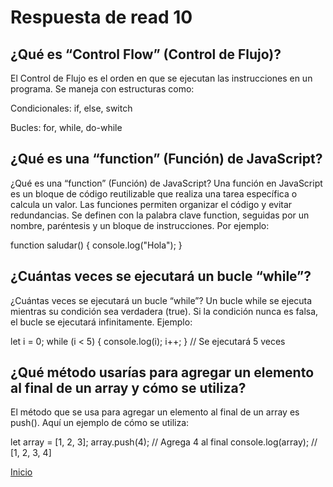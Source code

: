 # Respuesta de read 10

## ¿Qué es “Control Flow” (Control de Flujo)?

El Control de Flujo es el orden en que se ejecutan las instrucciones en un programa. Se maneja con estructuras como:

Condicionales: if, else, switch

Bucles: for, while, do-while

## ¿Qué es una “function” (Función) de JavaScript?

¿Qué es una “function” (Función) de JavaScript?
Una función en JavaScript es un bloque de código reutilizable que realiza una tarea específica o calcula un valor. Las funciones permiten organizar el código y evitar redundancias. Se definen con la palabra clave function, seguidas por un nombre, paréntesis y un bloque de instrucciones. Por ejemplo:

function saludar() {
  console.log("Hola");
}

## ¿Cuántas veces se ejecutará un bucle “while”?

¿Cuántas veces se ejecutará un bucle “while”?
Un bucle while se ejecuta mientras su condición sea verdadera (true). Si la condición nunca es falsa, el bucle se ejecutará infinitamente. Ejemplo:

let i = 0;
while (i < 5) {
  console.log(i);
  i++;
}
// Se ejecutará 5 veces

## ¿Qué método usarías para agregar un elemento al final de un array y cómo se utiliza?

El método que se usa para agregar un elemento al final de un array es push(). Aquí un ejemplo de cómo se utiliza:

let array = [1, 2, 3];
array.push(4); // Agrega 4 al final
console.log(array); // [1, 2, 3, 4]

[Inicio](https://github.com/Br4nd04/reading-notes.git)
